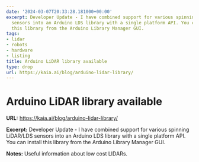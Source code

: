 ```yaml
---
date: '2024-03-07T20:33:28.181000+00:00'
excerpt: Developer Update - I have combined support for various spinning LiDAR/LDS
  sensors into an Arduino LDS library with a single platform API. You can install
  this library from the Arduino Library Manager GUI.
tags:
- lidar
- robots
- hardware
- listing
title: Arduino LiDAR library available
type: drop
url: https://kaia.ai/blog/arduino-lidar-library/
---
```


# Arduino LiDAR library available

**URL:** https://kaia.ai/blog/arduino-lidar-library/

**Excerpt:** Developer Update - I have combined support for various spinning LiDAR/LDS sensors into an Arduino LDS library with a single platform API. You can install this library from the Arduino Library Manager GUI.

**Notes:**
Useful information about low cost LIDARs. 

